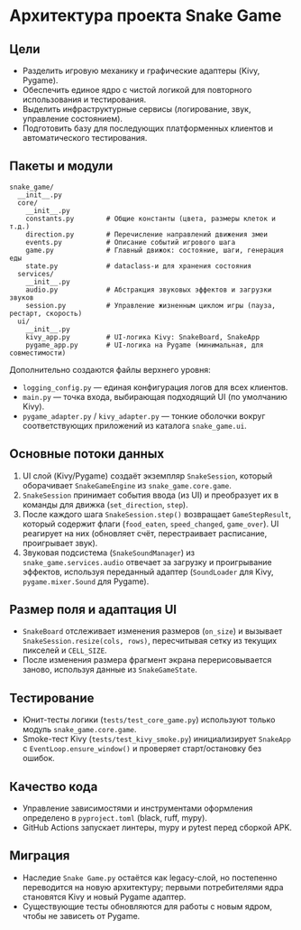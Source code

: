 # Архитектура проекта Snake Game

## Цели

- Разделить игровую механику и графические адаптеры (Kivy, Pygame).
- Обеспечить единое ядро с чистой логикой для повторного использования и тестирования.
- Выделить инфраструктурные сервисы (логирование, звук, управление состоянием).
- Подготовить базу для последующих платформенных клиентов и автоматического тестирования.

## Пакеты и модули

```text
snake_game/
  __init__.py
  core/
    __init__.py
    constants.py        # Общие константы (цвета, размеры клеток и т.д.)
    direction.py        # Перечисление направлений движения змеи
    events.py           # Описание событий игрового шага
    game.py             # Главный движок: состояние, шаги, генерация еды
    state.py            # dataclass-и для хранения состояния
  services/
    __init__.py
    audio.py            # Абстракция звуковых эффектов и загрузки звуков
    session.py          # Управление жизненным циклом игры (пауза, рестарт, скорость)
  ui/
    __init__.py
    kivy_app.py         # UI-логика Kivy: SnakeBoard, SnakeApp
    pygame_app.py       # UI-логика на Pygame (минимальная, для совместимости)
```

Дополнительно создаются файлы верхнего уровня:

- `logging_config.py` — единая конфигурация логов для всех клиентов.
- `main.py` — точка входа, выбирающая подходящий UI (по умолчанию Kivy).
- `pygame_adapter.py` / `kivy_adapter.py` — тонкие оболочки вокруг соответствующих приложений из каталога `snake_game.ui`.

## Основные потоки данных

1. UI слой (Kivy/Pygame) создаёт экземпляр `SnakeSession`, который оборачивает `SnakeGameEngine` из `snake_game.core.game`.
2. `SnakeSession` принимает события ввода (из UI) и преобразует их в команды для движка (`set_direction`, `step`).
3. После каждого шага `SnakeSession.step()` возвращает `GameStepResult`, который содержит флаги (`food_eaten`, `speed_changed`, `game_over`). UI реагирует на них (обновляет счёт, перестраивает расписание, проигрывает звук).
4. Звуковая подсистема (`SnakeSoundManager`) из `snake_game.services.audio` отвечает за загрузку и проигрывание эффектов, используя переданный адаптер (`SoundLoader` для Kivy, `pygame.mixer.Sound` для Pygame).

## Размер поля и адаптация UI

- `SnakeBoard` отслеживает изменения размеров (`on_size`) и вызывает `SnakeSession.resize(cols, rows)`, пересчитывая сетку из текущих пикселей и `CELL_SIZE`.
- После изменения размера фрагмент экрана перерисовывается заново, используя данные из `SnakeGameState`.

## Тестирование

- Юнит-тесты логики (`tests/test_core_game.py`) используют только модуль `snake_game.core.game`.
- Smoke-тест Kivy (`tests/test_kivy_smoke.py`) инициализирует `SnakeApp` с `EventLoop.ensure_window()` и проверяет старт/остановку без ошибок.

## Качество кода

- Управление зависимостями и инструментами оформления определено в `pyproject.toml` (black, ruff, mypy).
- GitHub Actions запускает линтеры, mypy и pytest перед сборкой APK.

## Миграция

- Наследие `Snake Game.py` остаётся как legacy-слой, но постепенно переводится на новую архитектуру; первыми потребителями ядра становятся Kivy и новый Pygame адаптер.
- Существующие тесты обновляются для работы с новым ядром, чтобы не зависеть от Pygame.
